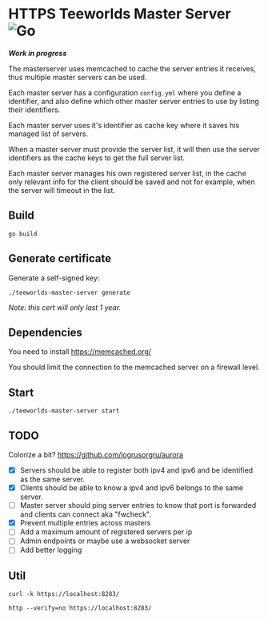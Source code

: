 # HTTPS Teeworlds Master Server ![Go](https://github.com/Ryozuki/teeworlds-master-server/workflows/Go/badge.svg)

***Work in progress***

The masterserver uses memcached to cache the server entries it receives, thus multiple master servers can be used.

Each master server has a configuration `config.yml` where you define a identifier, and also define which other master server entries to use by listing their identifiers.

Each master server uses it's identifier as cache key where it saves his managed list of servers.

When a master server must provide the server list, it will then use the server identifiers as the cache keys to get the full server list.

Each master server manages his own registered server list, in the cache only relevant info for the client should be saved and not for example, when the server will timeout in the list.

## Build

`go build`

## Generate certificate

Generate a self-signed key:

`./teeworlds-master-server generate`

*Note: this cert will only last 1 year.*

## Dependencies

You need to install https://memcached.org/

You should limit the connection to the memcached server on a firewall level.

## Start

`./teeworlds-master-server start`

## TODO

Colorize a bit? https://github.com/logrusorgru/aurora

- [x] Servers should be able to register both ipv4 and ipv6 and be identified as the same server.
- [x] Clients should be able to know a ipv4 and ipv6 belongs to the same server.
- [ ] Master server should ping server entries to know that port is forwarded and clients can connect aka "fwcheck".
- [x] Prevent multiple entries across masters
- [ ] Add a maximum amount of registered servers per ip
- [ ] Admin endpoints or maybe use a websocket server
- [ ] Add better logging

## Util

`curl -k https://localhost:8283/`

`http --verify=no https://localhost:8283/`
